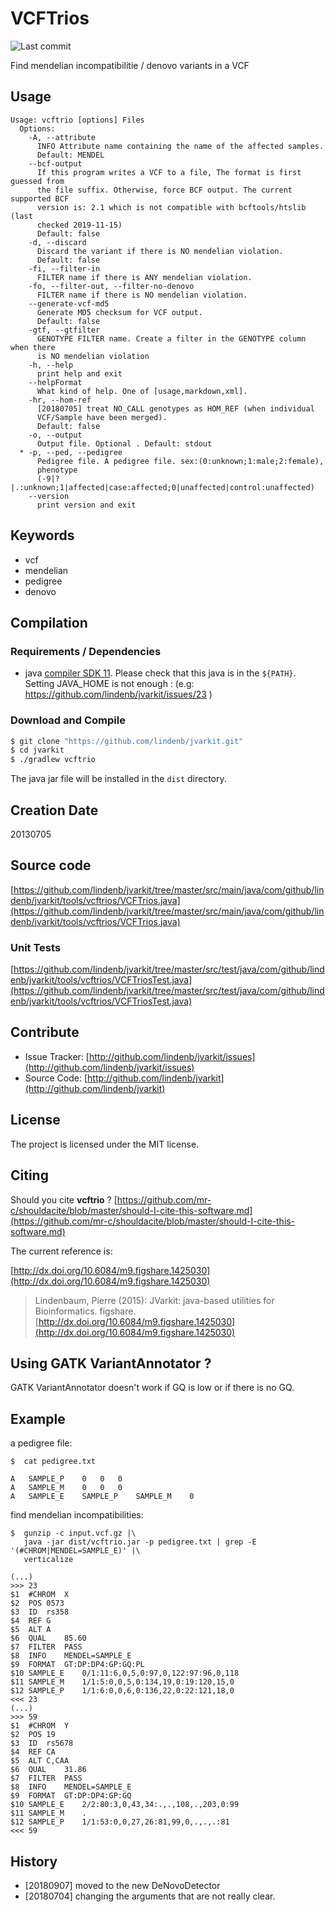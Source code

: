 # VCFTrios

![Last commit](https://img.shields.io/github/last-commit/lindenb/jvarkit.png)

Find mendelian incompatibilitie / denovo variants in a VCF


## Usage

```
Usage: vcftrio [options] Files
  Options:
    -A, --attribute
      INFO Attribute name containing the name of the affected samples.
      Default: MENDEL
    --bcf-output
      If this program writes a VCF to a file, The format is first guessed from 
      the file suffix. Otherwise, force BCF output. The current supported BCF 
      version is: 2.1 which is not compatible with bcftools/htslib (last 
      checked 2019-11-15)
      Default: false
    -d, --discard
      Discard the variant if there is NO mendelian violation.
      Default: false
    -fi, --filter-in
      FILTER name if there is ANY mendelian violation.
    -fo, --filter-out, --filter-no-denovo
      FILTER name if there is NO mendelian violation.
    --generate-vcf-md5
      Generate MD5 checksum for VCF output.
      Default: false
    -gtf, --gtfilter
      GENOTYPE FILTER name. Create a filter in the GENOTYPE column when there 
      is NO mendelian violation
    -h, --help
      print help and exit
    --helpFormat
      What kind of help. One of [usage,markdown,xml].
    -hr, --hom-ref
      [20180705] treat NO_CALL genotypes as HOM_REF (when individual 
      VCF/Sample have been merged).
      Default: false
    -o, --output
      Output file. Optional . Default: stdout
  * -p, --ped, --pedigree
      Pedigree file. A pedigree file. sex:(0:unknown;1:male;2:female), 
      phenotype 
      (-9|?|.:unknown;1|affected|case:affected;0|unaffected|control:unaffected) 
    --version
      print version and exit

```


## Keywords

 * vcf
 * mendelian
 * pedigree
 * denovo


## Compilation

### Requirements / Dependencies

* java [compiler SDK 11](https://jdk.java.net/11/). Please check that this java is in the `${PATH}`. Setting JAVA_HOME is not enough : (e.g: https://github.com/lindenb/jvarkit/issues/23 )


### Download and Compile

```bash
$ git clone "https://github.com/lindenb/jvarkit.git"
$ cd jvarkit
$ ./gradlew vcftrio
```

The java jar file will be installed in the `dist` directory.


## Creation Date

20130705

## Source code 

[https://github.com/lindenb/jvarkit/tree/master/src/main/java/com/github/lindenb/jvarkit/tools/vcftrios/VCFTrios.java](https://github.com/lindenb/jvarkit/tree/master/src/main/java/com/github/lindenb/jvarkit/tools/vcftrios/VCFTrios.java)

### Unit Tests

[https://github.com/lindenb/jvarkit/tree/master/src/test/java/com/github/lindenb/jvarkit/tools/vcftrios/VCFTriosTest.java](https://github.com/lindenb/jvarkit/tree/master/src/test/java/com/github/lindenb/jvarkit/tools/vcftrios/VCFTriosTest.java)


## Contribute

- Issue Tracker: [http://github.com/lindenb/jvarkit/issues](http://github.com/lindenb/jvarkit/issues)
- Source Code: [http://github.com/lindenb/jvarkit](http://github.com/lindenb/jvarkit)

## License

The project is licensed under the MIT license.

## Citing

Should you cite **vcftrio** ? [https://github.com/mr-c/shouldacite/blob/master/should-I-cite-this-software.md](https://github.com/mr-c/shouldacite/blob/master/should-I-cite-this-software.md)

The current reference is:

[http://dx.doi.org/10.6084/m9.figshare.1425030](http://dx.doi.org/10.6084/m9.figshare.1425030)

> Lindenbaum, Pierre (2015): JVarkit: java-based utilities for Bioinformatics. figshare.
> [http://dx.doi.org/10.6084/m9.figshare.1425030](http://dx.doi.org/10.6084/m9.figshare.1425030)


## Using GATK VariantAnnotator ? 

GATK VariantAnnotator doesn't work if GQ is low or if there is no GQ.

## Example

a pedigree file:

```
$  cat pedigree.txt 

A	SAMPLE_P	0	0	0
A	SAMPLE_M	0	0	0
A	SAMPLE_E	SAMPLE_P	SAMPLE_M	0
```


find mendelian incompatibilities:

```
$  gunzip -c input.vcf.gz |\
   java -jar dist/vcftrio.jar -p pedigree.txt | grep -E '(#CHROM|MENDEL=SAMPLE_E)' |\
   verticalize 

(...)
>>> 23
$1	#CHROM	X
$2	POS	0573
$3	ID	rs358
$4	REF	G
$5	ALT	A
$6	QUAL	85.60
$7	FILTER	PASS
$8	INFO	MENDEL=SAMPLE_E
$9	FORMAT	GT:DP:DP4:GP:GQ:PL
$10	SAMPLE_E	0/1:11:6,0,5,0:97,0,122:97:96,0,118
$11	SAMPLE_M	1/1:5:0,0,5,0:134,19,0:19:120,15,0
$12	SAMPLE_P	1/1:6:0,0,6,0:136,22,0:22:121,18,0
<<< 23
(...)
>>> 59
$1	#CHROM	Y
$2	POS	19
$3	ID	rs5678
$4	REF	CA
$5	ALT	C,CAA
$6	QUAL	31.86
$7	FILTER	PASS
$8	INFO	MENDEL=SAMPLE_E
$9	FORMAT	GT:DP:DP4:GP:GQ
$10	SAMPLE_E	2/2:80:3,0,43,34:.,.,108,.,203,0:99
$11	SAMPLE_M	.
$12	SAMPLE_P	1/1:53:0,0,27,26:81,99,0,.,.,.:81
<<< 59

```
## History

  * [20180907] moved to the new DeNovoDetector
  * [20180704] changing the arguments that are not really clear.

 
